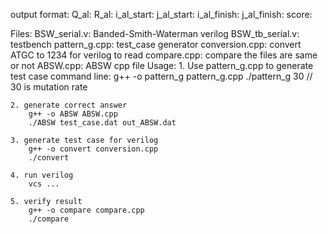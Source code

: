 output format:
Q_al:
R_al:
i_al_start:
j_al_start:
i_al_finish:
j_al_finish:
score:

Files:
    BSW_serial.v: Banded-Smith-Waterman verilog
    BSW_tb_serial.v: testbench
    pattern_g.cpp: test_case generator
    conversion.cpp: convert ATGC to 1234 for verilog to read
    compare.cpp: compare the files are same or not
    ABSW.cpp:    ABSW cpp file
Usage:
    1. Use pattern_g.cpp to generate test case
        command line: g++ -o pattern_g pattern_g.cpp
                      ./pattern_g 30 // 30 is mutation rate
    
    2. generate correct answer
        g++ -o ABSW ABSW.cpp
        ./ABSW test_case.dat out_ABSW.dat

    3. generate test case for verilog
        g++ -o convert conversion.cpp
        ./convert
    
    4. run verilog
        vcs ...
    
    5. verify result
        g++ -o compare compare.cpp
        ./compare